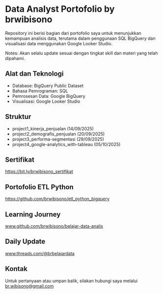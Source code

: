 # Data Analyst Portofolio by brwibisono
Repository ini berisi 
bagian dari portofolio saya untuk menunjukkan kemampuan analisis data, terutama dalam penggunaan SQL BigQuery dan visualisasi data menggunakan Google Looker Studio.

Notes: Akan selalu update sesuai dengan tingkat skill dan materi yang telah dipahami.

## Alat dan Teknologi
* Database: BigQuery Public Dataset
* Bahasa Pemrograman: SQL
* Pemrosesan Data: Google BigQuery
* Visualisasi: Google Looker Studio


## Struktur
- project1_kinerja_penjualan (14/09/2025)
- project2_demografis_penjualan (20/09/2025)
- project3_performa-segmentasi (29/09/2025)
- project4_google-analytics_with-tableau (05/10/2025)

## Sertifikat
https://bit.ly/brwibisono_sertifikat

## Portofolio ETL Python
https://github.com/brwibisono/etl_python_bigquery

## Learning Journey	
www.github.com/brwibisono/belajar-data-analis

## Daily Update
www.threads.com/@brbelajardata

## Kontak
Untuk pertanyaan atau umpan balik, silakan hubungi saya melalui br.wibisono@gmail.com
